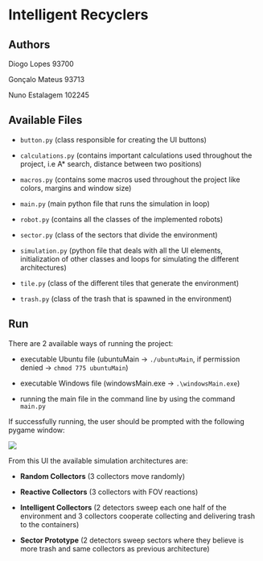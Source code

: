 # Intelligent Recyclers

## Authors

Diogo Lopes 93700

Gonçalo Mateus 93713

Nuno Estalagem 102245

## Available Files

- ```button.py``` (class responsible for creating the UI buttons)
  

- ```calculations.py``` (contains important calculations used throughout the project, i.e A* search, distance between two positions)
  

- ```macros.py``` (contains some macros used throughout the project like colors, margins and window size)
  

- ```main.py``` (main python file that runs the simulation in loop)


- ```robot.py``` (contains all the classes of the implemented robots)


- ```sector.py``` (class of the sectors that divide the environment)


- ```simulation.py``` (python file that deals with all the UI elements, initialization of other classes and loops for simulating the different architectures)


- ```tile.py``` (class of the different tiles that generate the environment)


- ```trash.py``` (class of the trash that is spawned in the environment)


## Run

There are 2 available ways of running the project:

- executable Ubuntu file (ubuntuMain -> ```./ubuntuMain```, if permission denied -> ```chmod 775 ubuntuMain```)


- executable Windows file (windowsMain.exe -> ```.\windowsMain.exe```)


- running the main file in the command line by using the command ```main.py```


If successfully running, the user should be prompted with the following pygame window:

![](https://cdn.discordapp.com/attachments/829496008815280128/987422098601439333/unknown.png)

From this UI the available simulation architectures are:

- **Random Collectors** (3 collectors move randomly)


- **Reactive Collectors** (3 collectors with FOV reactions)


- **Intelligent Collectors** (2 detectors sweep each one half of the environment and 3 collectors cooperate collecting and delivering trash to the containers)


- **Sector Prototype** (2 detectors sweep sectors where they believe is more trash and same collectors as previous architecture)
